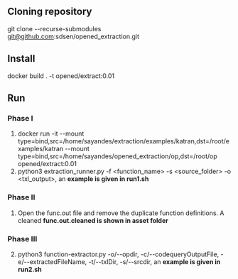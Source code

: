 ## Cloning repository
git clone --recurse-submodules git@github.com:sdsen/opened_extraction.git

## Install
docker build . -t opened/extract:0.01

## Run
### Phase I
1. docker run -it  --mount type=bind,src=/home/sayandes/extraction/examples/katran,dst=/root/examples/katran --mount type=bind,src=/home/sayandes/opened_extraction/op,dst=/root/op opened/extract:0.01
2. python3 extraction_runner.py -f <function_name> -s <source_folder> -o <txl_output>, an **example is given in run1.sh**

### Phase II
1. Open the func.out file and remove the duplicate function definitions. A cleaned **func.out.cleaned is shown in asset folder**

### Phase III
2. python3 function-extractor.py -o/--opdir, -c/--codequeryOutputFile, -e/--extractedFileName,  -t/--txlDir, -s/--srcdir, an **example is given in run2.sh**
